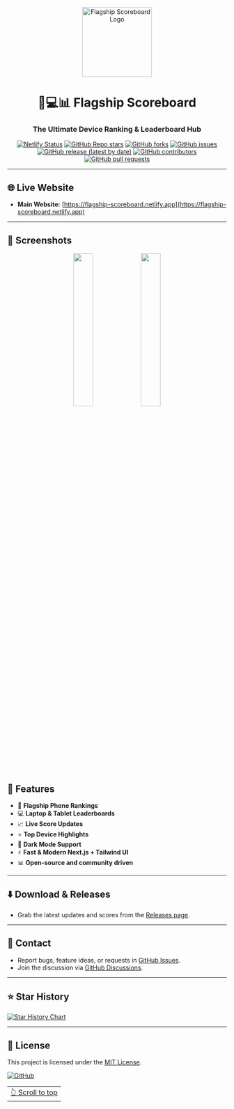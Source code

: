 <div align="center">

<a href="/">
  <img src="https://ik.imagekit.io/dy44khd73/flagshiplogo.png?updatedAt=1749897563233" width="160" height="160" align="center" alt="Flagship Scoreboard Logo">
</a>

# 📱💻📊 Flagship Scoreboard

### The Ultimate Device Ranking & Leaderboard Hub

[![Netlify Status](https://api.netlify.com/api/v1/badges/your-netlify-badge-id/deploy-status)](https://app.netlify.com/sites/your-netlify-project/deploys)
[![GitHub Repo stars](https://img.shields.io/github/stars/HexaGhost-09/flagship-scoreboard?style=flat&logo=github)](https://github.com/HexaGhost-09/flagship-scoreboard/stargazers)
[![GitHub forks](https://img.shields.io/github/forks/HexaGhost-09/flagship-scoreboard?style=flat&logo=github)](https://github.com/HexaGhost-09/flagship-scoreboard/network)
[![GitHub issues](https://img.shields.io/github/issues/HexaGhost-09/flagship-scoreboard)](https://github.com/HexaGhost-09/flagship-scoreboard/issues)
[![GitHub release (latest by date)](https://img.shields.io/github/v/release/HexaGhost-09/flagship-scoreboard)](https://github.com/HexaGhost-09/flagship-scoreboard/releases)
[![GitHub contributors](https://img.shields.io/github/contributors/HexaGhost-09/flagship-scoreboard)](https://github.com/HexaGhost-09/flagship-scoreboard/graphs/contributors)
[![GitHub pull requests](https://img.shields.io/github/issues-pr/HexaGhost-09/flagship-scoreboard)](https://github.com/HexaGhost-09/flagship-scoreboard/pulls)

</div>

---

## 🌐 Live Website

- **Main Website:** [https://flagship-scoreboard.netlify.app](https://flagship-scoreboard.netlify.app)

---

## 📱 Screenshots

<div align="center">
  <img src="https://ik.imagekit.io/dy44khd73/screenshot1.jpg" width="30%" />
  <img src="https://ik.imagekit.io/dy44khd73/screenshot2.jpg" width="30%" />
  <!-- Add more screenshots if you want -->
</div>

<br>

## 📖 Features

- 📱 **Flagship Phone Rankings**
- 💻 **Laptop & Tablet Leaderboards**
- 📈 **Live Score Updates**
- ⭐ **Top Device Highlights**
- 🌙 **Dark Mode Support**
- ⚡ **Fast & Modern Next.js + Tailwind UI**
- 📊 **Open-source and community driven**

---

## ⬇️ Download & Releases

- Grab the latest updates and scores from the [Releases page](https://github.com/HexaGhost-09/flagship-scoreboard/releases).

---

## 💬 Contact

- Report bugs, feature ideas, or requests in [GitHub Issues](https://github.com/HexaGhost-09/flagship-scoreboard/issues).
- Join the discussion via [GitHub Discussions](https://github.com/HexaGhost-09/flagship-scoreboard/discussions).

---

## ⭐️ Star History

[![Star History Chart](https://api.star-history.com/svg?repos=HexaGhost-09/flagship-scoreboard&type=Timeline)](https://star-history.com/#HexaGhost-09/flagship-scoreboard&Timeline)

---

## 📃 License

This project is licensed under the [MIT License](https://github.com/HexaGhost-09/flagship-scoreboard/blob/main/LICENSE).

[![GitHub](https://img.shields.io/github/license/HexaGhost-09/flagship-scoreboard?style=for-the-badge)](https://github.com/HexaGhost-09/flagship-scoreboard/blob/main/LICENSE)

<div align="right">
<table><td>
<a href="#start-of-content">👆 Scroll to top</a>
</td></table>
</div>